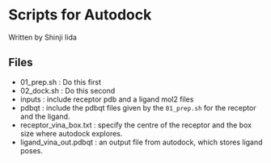 # Scripts for Autodock 
Written by Shinji Iida

## Files
- 01_prep.sh : Do this first 
- 02_dock.sh : Do this second
- inputs : include receptor pdb and a ligand mol2 files 
- pdbqt : include the pdbqt files given by the `01_prep.sh` for the receptor and the ligand.
- receptor_vina_box.txt : specify the centre of the receptor and the box size where autodock explores.
- ligand_vina_out.pdbqt : an output file from autodock, which stores ligand poses. 
